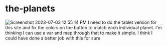 # the-planets
![Screenshot 2023-07-03 12 55 14 PM](https://github.com/2peagles/the-planets/assets/103866435/66bb90a1-36e1-4918-bf42-caef16eb07ee)
I need to do the tablet version for this site and fix the colors on the button to match each individual planet. I'm thinking I can use a var and map through that to make it simple.
I think I could have done a better job with this for sure
